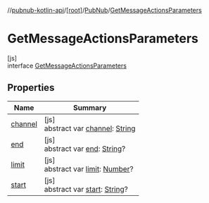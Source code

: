 //[pubnub-kotlin-api](../../../../index.md)/[[root]](../../index.md)/[PubNub](../index.md)/[GetMessageActionsParameters](index.md)

# GetMessageActionsParameters

[js]\
interface [GetMessageActionsParameters](index.md)

## Properties

| Name | Summary |
|---|---|
| [channel](channel.md) | [js]<br>abstract var [channel](channel.md): [String](https://kotlinlang.org/api/latest/jvm/stdlib/kotlin-stdlib/kotlin/-string/index.html) |
| [end](end.md) | [js]<br>abstract var [end](end.md): [String](https://kotlinlang.org/api/latest/jvm/stdlib/kotlin-stdlib/kotlin/-string/index.html)? |
| [limit](limit.md) | [js]<br>abstract var [limit](limit.md): [Number](https://kotlinlang.org/api/latest/jvm/stdlib/kotlin-stdlib/kotlin/-number/index.html)? |
| [start](start.md) | [js]<br>abstract var [start](start.md): [String](https://kotlinlang.org/api/latest/jvm/stdlib/kotlin-stdlib/kotlin/-string/index.html)? |
